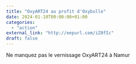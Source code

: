 ```yaml
---
title: "OxyART24 au profit d'Oxybulle"
date: 2024-01-10T00:00:00+01:00
categories: 
  - "action"
external_link: "http://eepurl.com/iZ0fIc"
draft: false
---
```

Ne manquez pas le vernissage OxyART24 à Namur
